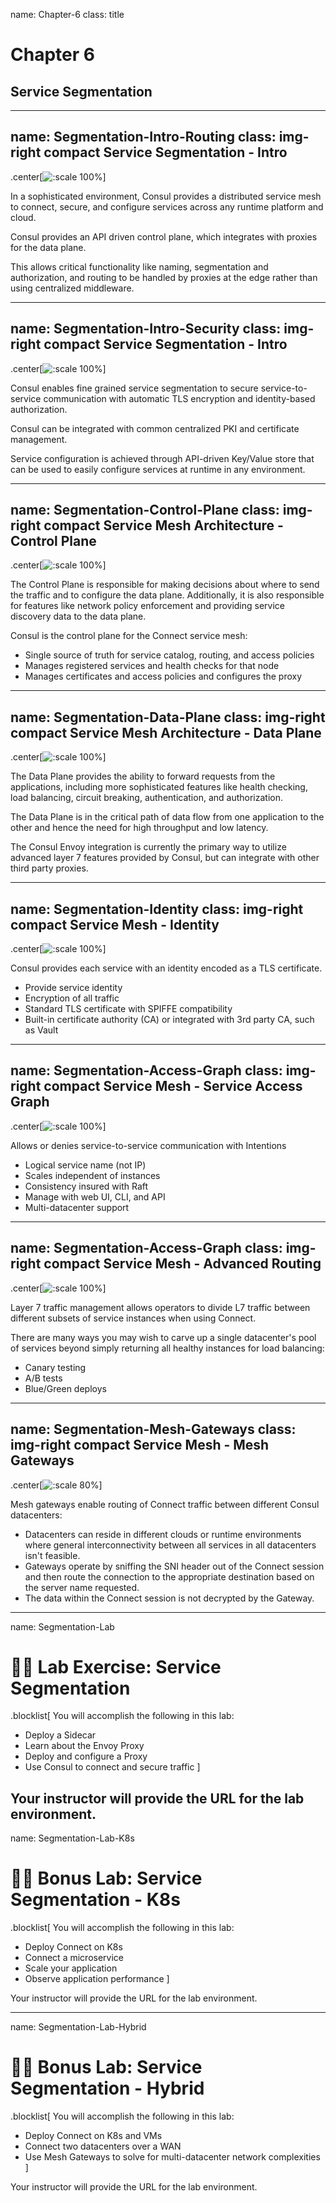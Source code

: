 name: Chapter-6
class: title
# Chapter 6
## Service Segmentation

---
name: Segmentation-Intro-Routing
class: img-right compact
Service Segmentation - Intro
-------------------------
.center[![:scale 100%](images/consul_segmentation_intro.png)]

In a sophisticated environment, Consul provides a distributed service mesh to connect, secure, and configure services across any runtime platform and cloud.

Consul provides an API driven control plane, which integrates with proxies for the data plane.

This allows critical functionality like naming, segmentation and authorization, and routing to be handled by proxies at the edge rather than using centralized middleware.

---
name: Segmentation-Intro-Security
class: img-right compact
Service Segmentation - Intro
-------------------------
.center[![:scale 100%](images/consul_segmentation_intro.png)]

Consul enables fine grained service segmentation to secure service-to-service communication with automatic TLS encryption and identity-based authorization.

Consul can be integrated with common centralized PKI and certificate management.

Service configuration is achieved through API-driven Key/Value store that can be used to easily configure services at runtime in any environment.

---
name: Segmentation-Control-Plane
class: img-right compact
Service Mesh Architecture - Control Plane
-------------------------
.center[![:scale 100%](images/connect_control_plane.png)]

The Control Plane is responsible for making decisions about where to send the traffic and to configure the data plane. Additionally, it is also responsible for features like network policy enforcement and providing service discovery data to the data plane.

Consul is the control plane for the Connect service mesh:

* Single source of truth for service catalog, routing, and access policies
* Manages registered services and health checks for that node
* Manages certificates and access policies and configures the proxy

---
name: Segmentation-Data-Plane
class: img-right compact
Service Mesh Architecture - Data Plane
-------------------------
.center[![:scale 100%](images/connect_control_plane.png)]

The Data Plane provides the ability to forward requests from the applications, including more sophisticated features like health checking, load balancing, circuit breaking, authentication, and authorization.

The Data Plane is in the critical path of data flow from one application to the other and hence the need for high throughput and low latency.

The Consul Envoy integration is currently the primary way to utilize advanced layer 7 features provided by Consul, but can integrate with other third party proxies.

---
name: Segmentation-Identity
class: img-right compact
Service Mesh - Identity
-------------------------
.center[![:scale 100%](images/connect_certificate_service_identity.png)]

Consul provides each service with an identity encoded as a TLS certificate.

* Provide service identity
* Encryption of all traffic
* Standard TLS certificate with SPIFFE compatibility
* Built-in certificate authority (CA) or integrated with 3rd party CA, such as Vault


---
name: Segmentation-Access-Graph
class: img-right compact
Service Mesh - Service Access Graph
-------------------------
.center[![:scale 100%](images/service_access_graph.png)]

Allows or denies service-to-service communication with Intentions

* Logical service name (not IP)
* Scales independent of instances
* Consistency insured with Raft
* Manage with web UI, CLI, and API
* Multi-datacenter support

---
name: Segmentation-Access-Graph
class: img-right compact
Service Mesh - Advanced Routing
-------------------------
.center[![:scale 100%](images/consul_L7_routing.png)]

Layer 7 traffic management allows operators to divide L7 traffic between different subsets of service instances when using Connect.

There are many ways you may wish to carve up a single datacenter's pool of services beyond simply returning all healthy instances for load balancing:

* Canary testing
* A/B tests
* Blue/Green deploys
---
name: Segmentation-Mesh-Gateways
class: img-right compact
Service Mesh - Mesh Gateways
-------------------------
.center[![:scale 80%](images/connect_mesh_gateways.png)]

Mesh gateways enable routing of Connect traffic between different Consul datacenters:

* Datacenters can reside in different clouds or runtime environments where general interconnectivity between all services in all datacenters isn't feasible.
* Gateways operate by sniffing the SNI header out of the Connect session and then route the connection to the appropriate destination based on the server name requested.
* The data within the Connect session is not decrypted by the Gateway.


---
name: Segmentation-Lab
# 👩‍💻 Lab Exercise: Service Segmentation
.blocklist[
You will accomplish the following in this lab:

* Deploy a Sidecar
* Learn about the Envoy Proxy
* Deploy and configure a Proxy
* Use Consul to connect and secure traffic
]

Your instructor will provide the URL for the lab environment.
---
name: Segmentation-Lab-K8s
# 👩‍💻 Bonus Lab: Service Segmentation - K8s
.blocklist[
You will accomplish the following in this lab:

* Deploy Connect on K8s
* Connect a microservice
* Scale your application
* Observe application performance
]

Your instructor will provide the URL for the lab environment.

---
name: Segmentation-Lab-Hybrid
# 👩‍💻 Bonus Lab: Service Segmentation - Hybrid
.blocklist[
You will accomplish the following in this lab:

* Deploy Connect on K8s and VMs
* Connect two datacenters over a WAN
* Use Mesh Gateways to solve for multi-datacenter network complexities
]

Your instructor will provide the URL for the lab environment.
